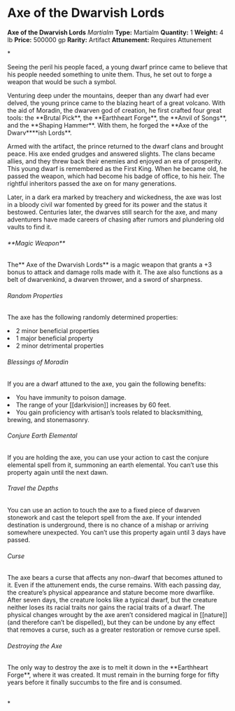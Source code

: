 # Axe of the Dwarvish Lords

**Axe of the Dwarvish Lords**
_Martialm_
**Type:** Martialm
**Quantity:** 1
**Weight:** 4 lb
**Price:** 500000 gp
**Rarity:** Artifact
**Attunement:** Requires Attunement

*<p class="Core-Styles_Core-Body">Seeing the peril his people faced, a young dwarf prince came to believe that his people needed something to unite them. Thus, he set out to forge a weapon that would be such<span class="No-Break"> a symbol.</span></p>
<p class="Core-Styles_Core-Body">Venturing deep under the mountains, deeper than any dwarf had ever delved, the young prince came to the blazing heart of a great volcano. With the aid of Moradin, the dwarven god of creation, he first crafted four great tools: the **<span class="Serif-Character-Style_Italic-Serif">Brutal Pick</span>**, the **<span class="Serif-Character-Style_Italic-Serif">Earthheart Forge</span>**, the **<span class="Serif-Character-Style_Italic-Serif">Anvil of Songs</span>**, and the <span class="Serif-Character-Style_Italic-Serif">**Shaping Hammer**.</span> With them, he forged the **<span class="Serif-Character-Style_Italic-Serif">Axe of the Dwarv</span>**<span class="No-Break"><span class="Serif-Character-Style_Italic-Serif">**ish Lords**.</span></span></p>
<p class="Core-Styles_Core-Body">Armed with the artifact, the prince returned to the dwarf clans and brought peace. His axe ended grudges and answered slights. The clans became allies, and they threw back their enemies and enjoyed an era of prosperity. This young dwarf is remembered as the First King. When he became old, he passed the weapon, which had become his badge of office, to his heir. The rightful inheritors passed the axe on for many ge<span class="No-Break">nerations.</span></p>
<p class="Core-Styles_Core-Body">Later, in a dark era marked by treachery and wickedness, the axe was lost in a bloody civil war fomented by greed for its power and the status it bestowed. Centuries later, the dwarves still search for the axe, and many adventurers have made careers of chasing after rumors and plundering old vaults t<span class="No-Break">o find it.</span></p>
<h6 class="Core-Styles_Core-Body"><span class="Serif-Character-Style_Inline-Subhead-Serif">**Magic Weapon**</span></h6>
<p class="Core-Styles_Core-Body">The** <span class="Serif-Character-Style_Italic-Serif">Axe of the Dwarvish Lords</span>** is a magic weapon that grants a +3 bonus to attack and damage rolls made with it. The axe also functions as a <span class="Serif-Character-Style_Italic-Serif">belt of dwarvenkind</span>, a <span class="Serif-Character-Style_Italic-Serif">dwarven thrower</span>, and a <span class="Serif-Character-Style_Italic-Serif">sword of </span><span class="No-Break"><span class="Serif-Character-Style_Italic-Serif">sharpness.</span></span></p>
<h6 class="Core-Styles_Core-Body-Last--to-apply-extra-space-"><span class="Serif-Character-Style_Bold-Italic-Serif">Random Properties</span></h6>
<p class="Core-Styles_Core-Body-Last--to-apply-extra-space-">The axe has the following randomly determined p<span class="No-Break">roperties:</span></p>
<li class="Core-Styles_Core-Bulleted">2 minor beneficial <span class="No-Break">properties</span></li>
<li class="Core-Styles_Core-Bulleted">1 major beneficia<span class="No-Break">l property</span></li>
<li class="Core-Styles_Core-Bulleted-Last">2 minor detrimental <span class="No-Break">properties</span></li>

<h6 class="Core-Styles_Core-Body-Last--to-apply-extra-space-"><span class="Serif-Character-Style_Inline-Subhead-Serif">Blessings of Moradin</span></h6>
<p class="Core-Styles_Core-Body-Last--to-apply-extra-space-">If you are a dwarf attuned to the axe, you gain the following<span class="No-Break"> benefits:</span></p>
<li class="Core-Styles_Core-Bulleted">You have immunity to pois<span class="No-Break">on damage.</span></li>
<li class="Core-Styles_Core-Bulleted">The range of your [[darkvision]] increases b<span class="No-Break">y 60 feet.</span></li>
<li class="Core-Styles_Core-Bulleted-Last">You gain proficiency with artisan’s tools related to blacksmithing, brewing, and sto<span class="No-Break">nemasonry.</span></li>

<h6 class="Core-Styles_Core-Body"><span class="Serif-Character-Style_Inline-Subhead-Serif">Conjure Earth Elemental</span></h6>
<p class="Core-Styles_Core-Body">If you are holding the axe, you can use your action to cast the <span class="Serif-Character-Style_Italic-Serif">conjure elemental</span> spell from it, summoning an earth elemental. You can’t use this property again until the <span class="No-Break">next dawn.</span></p>
<h6 class="Core-Styles_Core-Body"><span class="Serif-Character-Style_Inline-Subhead-Serif">Travel the Depths</span></h6>
<p class="Core-Styles_Core-Body">You can use an action to touch the axe to a fixed piece of dwarven stonework and cast the <span class="Serif-Character-Style_Italic-Serif">teleport</span> spell from the axe. If your intended destination is underground, there is no chance of a mishap or arriving somewhere unexpected. You can’t use this property again until 3 days ha<span class="No-Break">ve passed.</span></p>
<h6 class="Core-Styles_Core-Body"><span class="Serif-Character-Style_Inline-Subhead-Serif">Curse</span></h6>
<p class="Core-Styles_Core-Body">The axe bears a curse that affects any non-dwarf that becomes attuned to it. Even if the attunement ends, the curse remains. With each passing day, the creature’s physical appearance and stature become more dwarflike. After seven days, the creature looks like a typical dwarf, but the creature neither loses its racial traits nor gains the racial traits of a dwarf. The physical changes wrought by the axe aren’t considered magical in [[nature]] (and therefore can’t be dispelled), but they can be undone by any effect that removes a curse, such as a <span class="Serif-Character-Style_Italic-Serif">greater restoration</span> or <span class="Serif-Character-Style_Italic-Serif">remove cu</span><span class="No-Break"><span class="Serif-Character-Style_Italic-Serif">rse</span></span><span class="No-Break"> spell.</span></p>
<h6 class="Core-Styles_Core-Body"><span class="Serif-Character-Style_Bold-Italic-Serif">Destroying the Axe</span></h6>
<p class="Core-Styles_Core-Body">The only way to destroy the axe is to melt it down in the **<span class="Serif-Character-Style_Italic-Serif">Earthheart Forge</span>**, where it was created. It must remain in the burning forge for fifty years before it finally succumbs to the fire and is<span class="No-Break"> consumed.<br /><br /></span></p>*